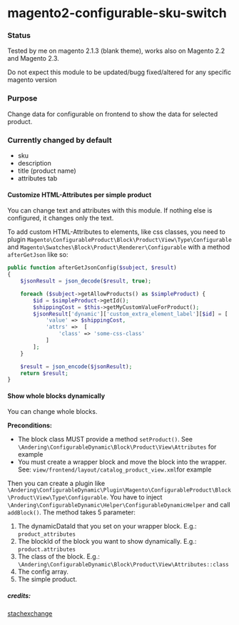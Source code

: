 # magento2-configurable-sku-switch

### Status

Tested by me on magento 2.1.3 (blank theme), works also on Magento 2.2 and Magento 2.3.

Do not expect this module to be updated/bugg fixed/altered for any specific magento version

### Purpose
Change data for configurable on frontend to show the data for selected product.

### Currently changed by default
* sku
* description
* title (product name)
* attributes tab

#### Customize HTML-Attributes per simple product

You can change text and attributes with this module.
If nothing else is configured, it changes only the text.

To add custom HTML-Attributes to elements, like css classes, you need to plugin 
`Magento\ConfigurableProduct\Block\Product\View\Type\Configurable` and `Magento\Swatches\Block\Product\Renderer\Configurable`
with a method `afterGetJson` like so:

```php
public function afterGetJsonConfig($subject, $result)
{
    $jsonResult = json_decode($result, true);

    foreach ($subject->getAllowProducts() as $simpleProduct) {
        $id = $simpleProduct->getId();
        $shippingCost = $this->getMyCustomValueForProduct();
        $jsonResult['dynamic']['custom_extra_element_label'][$id] = [
            'value' => $shippingCost,
            'attrs' =>  [
                'class' => 'some-css-class'
            ]
        ];
    }

    $result = json_encode($jsonResult);
    return $result;
}
```

#### Show whole blocks dynamically
You can change whole blocks.

**Preconditions:**  
* The block class MUST provide a method `setProduct()`. See `\Andering\ConfigurableDynamic\Block\Product\View\Attributes` for example
* You must create a wrapper block and move the block into the wrapper. See: `view/frontend/layout/catalog_product_view.xml`for example

Then you can create a plugin like `\Andering\ConfigurableDynamic\Plugin\Magento\ConfigurableProduct\Block\Product\View\Type\Configurable`. 
You have to inject `\Andering\ConfigurableDynamic\Helper\ConfigurableDynamicHelper` and call `addBlock()`. The method takes 5 parameter:  
1. The dynamicDataId that you set on your wrapper block. E.g.: `product_attributes`
2. The blockId of the block you want to show dynamically. E.g.: `product.attributes`
3. The class of the block. E.g.: `\Andering\ConfigurableDynamic\Block\Product\View\Attributes::class`
4. The config array.
5. The simple product.

##### *credits:*
[stachexchange](http://magento.stackexchange.com/questions/130128/magento-2-why-do-sku-not-change-dynamically-in-configurable-product-view-page/130148)

